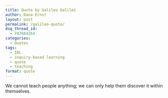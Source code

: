 ```yaml
---
title: Quote by Galileo Galilei
author: Dana Ernst
layout: post
permalink: /galileo-quote/
dsq_thread_id:
  - 747684264
categories:
  - Quotes
tags:
  - IBL
  - inquiry-based learning
  - quote
  - teaching
format: quote
---
```


<i class="fa fa-quote-left fa-3x fa-pull-left fa-border"></i>We cannot teach people anything; we can only help them discover it within themselves.
